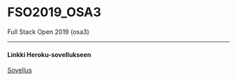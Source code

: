 # FSO2019_OSA3
Full Stack Open 2019 (osa3)

---
#### Linkki Heroku-sovellukseen
[Sovellus](https://salty-mesa-39305.herokuapp.com)
